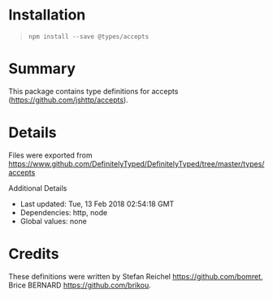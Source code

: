 # Installation

> `npm install --save @types/accepts`

# Summary

This package contains type definitions for accepts (https://github.com/jshttp/accepts).

# Details

Files were exported from https://www.github.com/DefinitelyTyped/DefinitelyTyped/tree/master/types/accepts

Additional Details

- Last updated: Tue, 13 Feb 2018 02:54:18 GMT
- Dependencies: http, node
- Global values: none

# Credits

These definitions were written by Stefan Reichel <https://github.com/bomret>, Brice BERNARD <https://github.com/brikou>.
